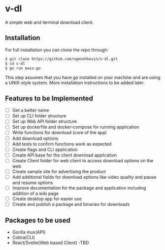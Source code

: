 # v-dl

A simple web and terminal download client.

## Installation

For full installation you can clone the repo through:

```bash
$ git clone https://github.com/ngenohkevin/v-dl.git
$ cd v-dl
$ go run main.go
```

This step assumes that you have go installed on your machine and are using a UNIX-style system.
More installation instructions to be added later.

## Features to be Implemented

- [ ] Get a better name
- [ ] Set up CLI folder structure
- [ ] Set up Web API folder structure
- [ ] Set up dockerfile and docker-compose for running application
- [ ] Write functions for download (core of the app)
- [ ] Add download options
- [ ] Add tests to confirm functions work as expected
- [ ] Create flags and CLI application
- [ ] Create API base for the client download application
- [ ] Create Client folder for web client to access download options on the web
- [ ] Create sample site for advertising the product
- [ ] Add additional fields for download options like video quality and pause and resume options
- [ ] Improve documentation for the package and application including addition of a wiki page
- [ ] Create desktop app for easier use
- [ ] Create and publish a package and binaries for downloads

## Packages to be used

- Gorilla mux(API)
- Cobra(CLI)
- React/Svelte(Web based Client) -TBD
